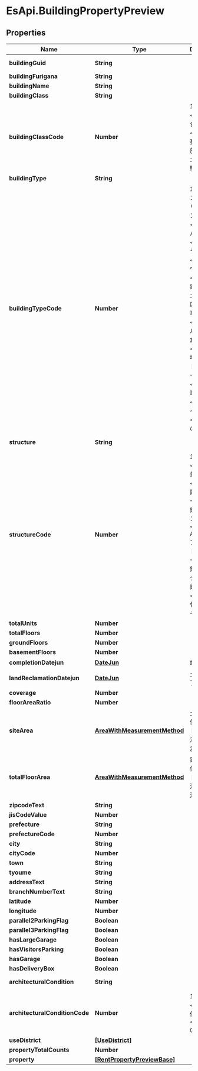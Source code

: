 # EsApi.BuildingPropertyPreview

## Properties

Name | Type | Description | Notes
------------ | ------------- | ------------- | -------------
**buildingGuid** | **String** |  | [optional] [readonly] 
**buildingFurigana** | **String** |  | [optional] 
**buildingName** | **String** |  | 
**buildingClass** | **String** |  | [optional] 
**buildingClassCode** | **Number** | 1: 戸建&lt;br/&gt;2: 集合住宅&lt;br/&gt;3: 事務所・商業施設&lt;br/&gt;4: 土地&lt;br/&gt;5: 駐車場 | [optional] 
**buildingType** | **String** |  | [readonly] 
**buildingTypeCode** | **Number** | 1: マンション&lt;br/&gt;2: リゾートマンション&lt;br/&gt;3: アパート&lt;br/&gt;4: テラスハウス&lt;br/&gt;5: タウンハウス&lt;br/&gt;6: 戸建&lt;br/&gt;7: 土地&lt;br/&gt;8: 店舗&lt;br/&gt;9: 事務所&lt;br/&gt;10: ビル&lt;br/&gt;11: 倉庫&lt;br/&gt;12: 工場&lt;br/&gt;13: トランクルーム&lt;br/&gt;14: 駐車場&lt;br/&gt;15: バイク置き場&lt;br/&gt;16: その他 | 
**structure** | **String** |  | [optional] [readonly] 
**structureCode** | **Number** | 1: 木造&lt;br/&gt;2: 軽量鉄骨&lt;br/&gt;3: 鉄筋コンクリート&lt;br/&gt;4: 鉄骨鉄筋コンクリート&lt;br/&gt;5: ALC&lt;br/&gt;6: プレキャストコンクリート&lt;br/&gt;7: 鉄筋ブロック&lt;br/&gt;8: 鉄骨プレ&lt;br/&gt;9: 鉄骨&lt;br/&gt;10: その他 | [optional] 
**totalUnits** | **Number** |  | [optional] 
**totalFloors** | **Number** |  | [optional] 
**groundFloors** | **Number** |  | [optional] 
**basementFloors** | **Number** |  | [optional] 
**completionDatejun** | [**DateJun**](DateJun.md) | 竣工年月 | [optional] 
**landReclamationDatejun** | [**DateJun**](DateJun.md) | 土地造成完了年月 | [optional] 
**coverage** | **Number** |  | [optional] 
**floorAreaRatio** | **Number** |  | [optional] 
**siteArea** | [**AreaWithMeasurementMethod**](AreaWithMeasurementMethod.md) | 土地面積 単位: 平方メートル 計測方法: 公簿 実測 | [optional] 
**totalFloorArea** | [**AreaWithMeasurementMethod**](AreaWithMeasurementMethod.md) | 延床面積 単位: 平方メートル 計測方法: 壁芯 内法 登記簿 | [optional] 
**zipcodeText** | **String** |  | [optional] 
**jisCodeValue** | **Number** |  | [optional] 
**prefecture** | **String** |  | 
**prefectureCode** | **Number** |  | 
**city** | **String** |  | 
**cityCode** | **Number** |  | 
**town** | **String** |  | 
**tyoume** | **String** |  | 
**addressText** | **String** |  | [optional] 
**branchNumberText** | **String** |  | [optional] 
**latitude** | **Number** |  | [optional] 
**longitude** | **Number** |  | [optional] 
**parallel2ParkingFlag** | **Boolean** |  | 
**parallel3ParkingFlag** | **Boolean** |  | 
**hasLargeGarage** | **Boolean** |  | 
**hasVisitorsParking** | **Boolean** |  | 
**hasGarage** | **Boolean** |  | 
**hasDeliveryBox** | **Boolean** |  | 
**architecturalCondition** | **String** |  | [optional] [readonly] 
**architecturalConditionCode** | **Number** | 1: 条件有り&lt;br/&gt;2: 条件無し&lt;br/&gt;3: One未入力 | [optional] [default to 3]
**useDistrict** | [**[UseDistrict]**](UseDistrict.md) |  | [optional] 
**propertyTotalCounts** | **Number** |  | 
**property** | [**[RentPropertyPreviewBase]**](RentPropertyPreviewBase.md) |  | [optional] 


